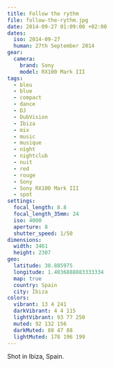 ```yaml
---
title: Follow the rythm
file: follow-the-rythm.jpg
date: 2014-09-27 01:09:00 +02:00
dates:
  iso: 2014-09-27
  human: 27th September 2014
gear:
  camera:
    brand: Sony
    model: RX100 Mark III
tags:
  - bleu
  - blue
  - compact
  - dance
  - DJ
  - DubVision
  - Ibiza
  - mix
  - music
  - musique
  - night
  - nightclub
  - nuit
  - red
  - rouge
  - Sony
  - Sony RX100 Mark III
  - spot
settings:
  focal_length: 8.8
  focal_length_35mm: 24
  iso: 4000
  aperture: 8
  shutter_speed: 1/50
dimensions:
  width: 3461
  height: 2307
geo:
  latitude: 38.885975
  longitude: 1.4036888883333334
  map: true
  country: Spain
  city: Ibiza
colors:
  vibrant: 13 4 241
  darkVibrant: 4 4 115
  lightVibrant: 93 77 250
  muted: 92 132 156
  darkMuted: 88 47 88
  lightMuted: 178 196 199
---
```


Shot in Ibiza, Spain.
